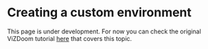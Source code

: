 # Creating a custom environment

This page is under development.
For now you can check the original ViZDoom tutorial [here](https://vizdoom.cs.put.edu.pl/tutorial) that covers this topic.

